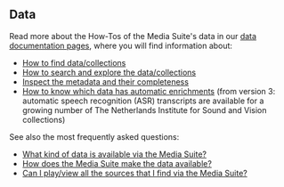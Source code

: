 Data
---

Read more about the How-Tos of the Media Suite's data in our [data documentation pages](http://mediasuite.clariah.nl/documentation/data), where you will find information about:

- [How to find data/collections](http://mediasuite.clariah.nl/documentation/howtos/select-collections)
- [How to search and explore the data/collections](http://mediasuite.clariah.nl/documentation/howtos/tools)
- [Inspect the metadata and their completeness](http://mediasuite.clariah.nl/documentation/howtos/collection-inspector)
- [How to know which data has automatic enrichments](http://mediasuite.clariah.nl/documentation/faq/is-data-enriched) (from version 3: automatic speech recognition (ASR) transcripts are available for a growing number of The Netherlands Institute for Sound and Vision collections)

See also the most frequently asked questions:

- [What kind of data is available via the Media Suite?](http://mediasuite.clariah.nl/documentation/faq/what-data) 
- [How does the Media Suite make the data available?](http://mediasuite.clariah.nl/documentation/faq/how-data-is-made-available)
- [Can I play/view all the sources that I find via the Media Suite?](http://mediasuite.clariah.nl/documentation/faq/howto-play-view)

